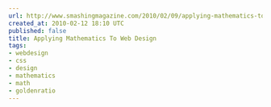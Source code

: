 ```yaml
---
url: http://www.smashingmagazine.com/2010/02/09/applying-mathematics-to-web-design/
created_at: 2010-02-12 18:10 UTC
published: false
title: Applying Mathematics To Web Design
tags:
- webdesign
- css
- design
- mathematics
- math
- goldenratio
---
```



